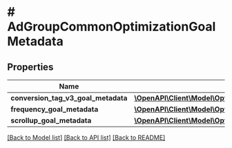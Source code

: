 # # AdGroupCommonOptimizationGoalMetadata

## Properties

Name | Type | Description | Notes
------------ | ------------- | ------------- | -------------
**conversion_tag_v3_goal_metadata** | [**\OpenAPI\Client\Model\OptimizationGoalMetadataConversionTagV3GoalMetadata**](OptimizationGoalMetadataConversionTagV3GoalMetadata.md) |  | [optional]
**frequency_goal_metadata** | [**\OpenAPI\Client\Model\OptimizationGoalMetadataFrequencyGoalMetadata**](OptimizationGoalMetadataFrequencyGoalMetadata.md) |  | [optional]
**scrollup_goal_metadata** | [**\OpenAPI\Client\Model\OptimizationGoalMetadataScrollupGoalMetadata**](OptimizationGoalMetadataScrollupGoalMetadata.md) |  | [optional]

[[Back to Model list]](../../README.md#models) [[Back to API list]](../../README.md#endpoints) [[Back to README]](../../README.md)
